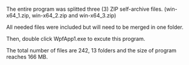 # 

<p>The entire program was splitted three (3) ZIP self-archive files. (win-x64_1.zip, win-x64_2.zip and win-x64_3.zip)</p>
<p>All needed files were included but will need to be merged in one folder.</p>
<p>Then, double click WpfApp1.exe to excute this program.</p>
<p>The total number of files are 242, 13 folders and the size of program reaches 166 MB.</p>

#
